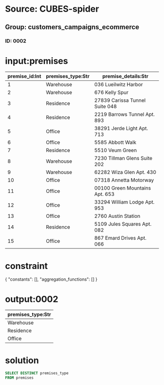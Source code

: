 # Source: CUBES-spider
## Group: customers_campaigns_ecommerce
### ID: 0002

# input:premises

| premise_id:Int | premises_type:Str | premise_details:Str |
|---|---|---|
| 1 | Warehouse | 036 Lueilwitz Harbor |
| 2 | Warehouse | 676 Kelly Spur |
| 3 | Residence | 27839 Carissa Tunnel Suite 048 |
| 4 | Residence | 2219 Barrows Tunnel Apt. 893 |
| 5 | Office | 38291 Jerde Light Apt. 713 |
| 6 | Office | 5585 Abbott Walk |
| 7 | Residence | 5510 Veum Green |
| 8 | Warehouse | 7230 Tillman Glens Suite 202 |
| 9 | Warehouse | 62282 Wiza Glen Apt. 430 |
| 10 | Office | 07318 Annetta Motorway |
| 11 | Office | 00100 Green Mountains Apt. 653 |
| 12 | Office | 33294 William Lodge Apt. 953 |
| 13 | Office | 2760 Austin Station |
| 14 | Residence | 5109 Jules Squares Apt. 082 |
| 15 | Office | 867 Emard Drives Apt. 066 |

# constraint

{
  "constants": [],
  "aggregation_functions": []
}

# output:0002

| premises_type:Str |
|---|
| Warehouse |
| Residence |
| Office |

# solution

```sql
SELECT DISTINCT premises_type
FROM premises
```
